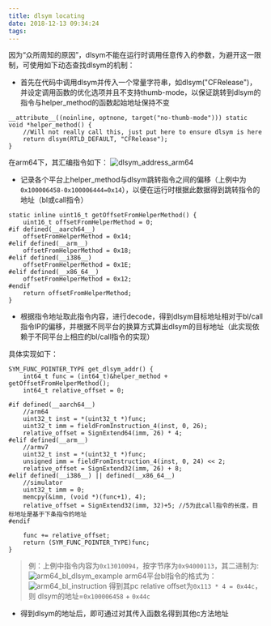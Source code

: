 ```yaml
---
title: dlsym locating
date: 2018-12-13 09:34:24
tags:
---
```


因为“众所周知的原因”，dlsym不能在运行时调用任意传入的参数，为避开这一限制，可使用如下动态查找dlsym的机制：

* 首先在代码中调用dlsym并传入一个常量字符串，如dlsym("CFRelease")，并设定调用函数的优化选项并且不支持thumb-mode，以保证跳转到dlsym的指令与helper_method的函数起始地址保持不变

```objc
__attribute__((noinline, optnone, target("no-thumb-mode"))) static void *helper_method() {
    //Will not really call this, just put here to ensure dlsym is here
    return dlsym(RTLD_DEFAULT, "CFRelease");
}
```

在arm64下，其汇编指令如下：
![dlsym_address_arm64](/pics/dlsym_address_arm64.png)

* 记录各个平台上helper_method与dlsym跳转指令之间的偏移（上例中为`0x100006458-0x100006444=0x14`），以便在运行时根据此数据得到跳转指令的地址（bl或call指令）

```objc
static inline uint16_t getOffsetFromHelperMethod() {
    uint16_t offsetFromHelperMethod = 0;
#if defined(__aarch64__)
    offsetFromHelperMethod = 0x14;
#elif defined(__arm__)
    offsetFromHelperMethod = 0x18;
#elif defined(__i386__)
    offsetFromHelperMethod = 0x1E;
#elif defined(__x86_64__)
    offsetFromHelperMethod = 0x12;
#endif
    return offsetFromHelperMethod;
}
```

* 根据指令地址取此指令内容，进行decode，得到dlsym目标地址相对于bl/call指令IP的偏移，并根据不同平台的换算方式算出dlsym的目标地址（此实现依赖于不同平台上相应的bl/call指令的实现）

具体实现如下：

```objc
SYM_FUNC_POINTER_TYPE get_dlsym_addr() {
    int64_t func = (int64_t)&helper_method + getOffsetFromHelperMethod();
    int64_t relative_offset = 0;
    
#if defined(__aarch64__)
    //arm64
    uint32_t inst = *(uint32_t *)func;
    uint32_t imm = fieldFromInstruction_4(inst, 0, 26);
    relative_offset = SignExtend64(imm, 26) * 4;
#elif defined(__arm__)
    //armv7
    uint32_t inst = *(uint32_t *)func;
    unsigned imm = fieldFromInstruction_4(inst, 0, 24) << 2;
    relative_offset = SignExtend32(imm, 26) + 8;
#elif defined(__i386__) || defined(__x86_64__)
    //simulator
    uint32_t imm = 0;
    memcpy(&imm, (void *)(func+1), 4);
    relative_offset = SignExtend32(imm, 32)+5; //5为此call指令的长度，目标地址是基于下条指令的地址
#endif    
    
    func += relative_offset;
    return (SYM_FUNC_POINTER_TYPE)func;
}
```


> 例：上例中指令内容为`0x13010094`，按字节序为`0x94000113`，其二进制为:
> ![arm64_bl_dlsym_example](pics/arm64_bl_dlsym_example.png)
> arm64平台bl指令的格式为：
> ![arm64_bl_instruction](pics/arm64_bl_instruction.png)
> 得到其pc relative offset为`0x113 * 4 = 0x44c`，则 dlsym的地址=`0x100006458` + `0x44c`



* 得到dlsym的地址后，即可通过对其传入函数名得到其他c方法地址
